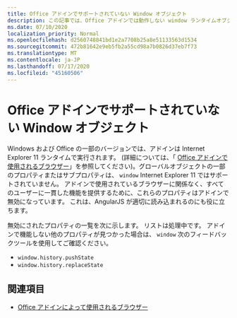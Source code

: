 ```yaml
---
title: Office アドインでサポートされていない Window オブジェクト
description: この記事では、Office アドインでは動作しない window ランタイムオブジェクトの一部について説明します。
ms.date: 07/10/2020
localization_priority: Normal
ms.openlocfilehash: d2560748841bd1e2a7708b25a8e51133563d1534
ms.sourcegitcommit: 472b81642e9eb5fb2a55cd98a7b0826d37eb7f73
ms.translationtype: MT
ms.contentlocale: ja-JP
ms.lasthandoff: 07/17/2020
ms.locfileid: "45160506"
---
```

# <a name="window-objects-that-are-unsupported-in-office-add-ins"></a>Office アドインでサポートされていない Window オブジェクト

Windows および Office の一部のバージョンでは、アドインは Internet Explorer 11 ランタイムで実行されます。 (詳細については、「 [Office アドインで使用されるブラウザー](../concepts/browsers-used-by-office-web-add-ins.md)」を参照してください)。グローバルオブジェクトの一部のプロパティまたはサブプロパティは、 `window` Internet Explorer 11 ではサポートされていません。 アドインで使用されているブラウザーに関係なく、すべてのユーザーに一貫した機能を提供するために、これらのプロパティはアドインで無効になっています。 これは、AngularJS が適切に読み込まれるのにも役に立ちます。

無効にされたプロパティの一覧を次に示します。 リストは処理中です。 アドインで機能しない他のプロパティが見つかった場合は、 `window` 次のフィードバックツールを使用してご確認ください。

- `window.history.pushState`
- `window.history.replaceState`

## <a name="see-also"></a>関連項目

- [Office アドインによって使用されるブラウザー](../concepts/browsers-used-by-office-web-add-ins.md)